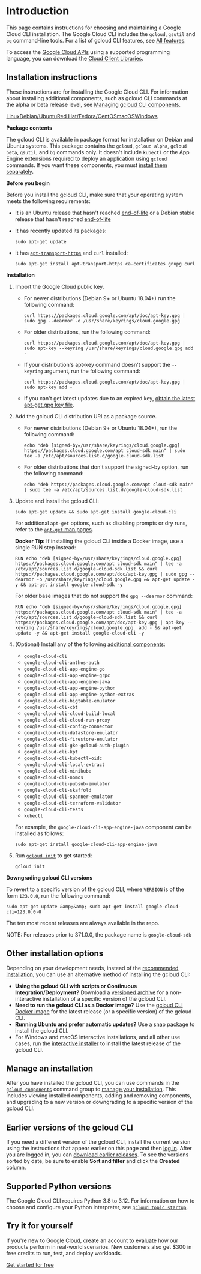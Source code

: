# Introduction

This page contains instructions for choosing and maintaining a Google Cloud CLI installation. The Google Cloud CLI includes the `gcloud`, `gsutil` and `bq` command-line tools. For a list of gcloud CLI features, see [All features](https://cloud.google.com/sdk#all-features).

To access the [Google Cloud APIs](https://cloud.google.com/apis/docs/overview) using a supported programming language, you can download the [Cloud Client Libraries](https://cloud.google.com/apis/docs/cloud-client-libraries).

## Installation instructions

These instructions are for installing the Google Cloud CLI. For information about installing additional components, such as gcloud CLI commands at the alpha or beta release level, see [Managing gcloud CLI components](https://cloud.google.com/sdk/gcloud/guide/managing-components).

[Linux](https://cloud.google.com/sdk/docs/install#linux)[Debian/Ubuntu](https://cloud.google.com/sdk/docs/install#debianubuntu)[Red Hat/Fedora/CentOS](https://cloud.google.com/sdk/docs/install#red-hatfedoracentos)[macOS](https://cloud.google.com/sdk/docs/install#macos)[Windows](https://cloud.google.com/sdk/docs/install#windows)

**Package contents**

The gcloud CLI is available in package format for installation on Debian and Ubuntu systems. This package contains the `gcloud`, `gcloud alpha`, `gcloud beta`, `gsutil`, and `bq` commands only. It doesn't include `kubectl` or the App Engine extensions required to deploy an application using `gcloud` commands. If you want these components, you must [install them separately](https://cloud.google.com/sdk/docs/install#deb-additional).

**Before you begin**

Before you install the gcloud CLI, make sure that your operating system meets the following requirements:

-   It is an Ubuntu release that hasn't reached [end-of-life](https://wiki.ubuntu.com/Releases) or a Debian stable release that hasn't reached [end-of-life](https://wiki.debian.org/DebianReleases)
-   It has recently updated its packages:
    
    ```text
    sudo apt-get update
    ```
    
    
-   It has [`apt-transport-https`](https://packages.debian.org/bullseye/apt-transport-https) and `curl` installed:
    
    ```text
    sudo apt-get install apt-transport-https ca-certificates gnupg curl
    ```
    
    

**Installation**

1.  Import the Google Cloud public key.
    -   For newer distributions (Debian 9+ or Ubuntu 18.04+) run the following command:
        
        ```text
        curl https://packages.cloud.google.com/apt/doc/apt-key.gpg | sudo gpg --dearmor -o /usr/share/keyrings/cloud.google.gpg
        ```
        
    -   For older distributions, run the following command:
        
        ```text
        curl https://packages.cloud.google.com/apt/doc/apt-key.gpg | sudo apt-key --keyring /usr/share/keyrings/cloud.google.gpg add -
        ```
        
    -   If your distribution's apt-key command doesn't support the `--keyring` argument, run the following command:
        
        ```text
        curl https://packages.cloud.google.com/apt/doc/apt-key.gpg | sudo apt-key add -
        ```
        
    -   If you can't get latest updates due to an expired key, [obtain the latest apt-get.gpg key file](https://cloud.google.com/compute/docs/troubleshooting/known-issues#keyexpired).
        
2.  Add the gcloud CLI distribution URI as a package source.
    -   For newer distributions (Debian 9+ or Ubuntu 18.04+), run the following command:
        
        ```text
        echo "deb [signed-by=/usr/share/keyrings/cloud.google.gpg] https://packages.cloud.google.com/apt cloud-sdk main" | sudo tee -a /etc/apt/sources.list.d/google-cloud-sdk.list
        ```
        
    -   For older distributions that don't support the signed-by option, run the following command:
        
        ```text
        echo "deb https://packages.cloud.google.com/apt cloud-sdk main" | sudo tee -a /etc/apt/sources.list.d/google-cloud-sdk.list
        ```
        
3.  Update and install the gcloud CLI:
    
    ```text
    sudo apt-get update && sudo apt-get install google-cloud-cli
    ```

    For additional `apt-get` options, such as disabling prompts or dry runs, refer to the [`apt-get` man pages](https://linux.die.net/man/8/apt-get).
    
    **Docker Tip:** If installing the gcloud CLI inside a Docker image, use a single RUN step instead:
    
    ```text
    RUN echo "deb [signed-by=/usr/share/keyrings/cloud.google.gpg] https://packages.cloud.google.com/apt cloud-sdk main" | tee -a /etc/apt/sources.list.d/google-cloud-sdk.list && curl https://packages.cloud.google.com/apt/doc/apt-key.gpg | sudo gpg --dearmor -o /usr/share/keyrings/cloud.google.gpg && apt-get update -y && apt-get install google-cloud-sdk -y
    ```
    
    For older base images that do not support the `gpg --dearmor` command:

    ```text
    RUN echo "deb [signed-by=/usr/share/keyrings/cloud.google.gpg] https://packages.cloud.google.com/apt cloud-sdk main" | tee -a /etc/apt/sources.list.d/google-cloud-sdk.list && curl https://packages.cloud.google.com/apt/doc/apt-key.gpg | apt-key --keyring /usr/share/keyrings/cloud.google.gpg  add - && apt-get update -y && apt-get install google-cloud-cli -y
    ```
      
4.  (Optional) Install any of the following [additional components](https://cloud.google.com/sdk/docs/components#additional_components):
    
    -   `google-cloud-cli`
    -   `google-cloud-cli-anthos-auth`
    -   `google-cloud-cli-app-engine-go`
    -   `google-cloud-cli-app-engine-grpc`
    -   `google-cloud-cli-app-engine-java`
    -   `google-cloud-cli-app-engine-python`
    -   `google-cloud-cli-app-engine-python-extras`
    -   `google-cloud-cli-bigtable-emulator`
    -   `google-cloud-cli-cbt`
    -   `google-cloud-cli-cloud-build-local`
    -   `google-cloud-cli-cloud-run-proxy`
    -   `google-cloud-cli-config-connector`
    -   `google-cloud-cli-datastore-emulator`
    -   `google-cloud-cli-firestore-emulator`
    -   `google-cloud-cli-gke-gcloud-auth-plugin`
    -   `google-cloud-cli-kpt`
    -   `google-cloud-cli-kubectl-oidc`
    -   `google-cloud-cli-local-extract`
    -   `google-cloud-cli-minikube`
    -   `google-cloud-cli-nomos`
    -   `google-cloud-cli-pubsub-emulator`
    -   `google-cloud-cli-skaffold`
    -   `google-cloud-cli-spanner-emulator`
    -   `google-cloud-cli-terraform-validator`
    -   `google-cloud-cli-tests`
    -   `kubectl`
    
    For example, the `google-cloud-cli-app-engine-java` component can be installed as follows:
    
    ```text
    sudo apt-get install google-cloud-cli-app-engine-java
    ```
    
5.  Run [`gcloud init`](https://cloud.google.com/sdk/gcloud/reference/init) to get started:
    
    ```text
    gcloud init
    ```
    

**Downgrading gcloud CLI versions**

To revert to a specific version of the gcloud CLI, where `VERSION` is of the form `123.0.0`, run the following command:

```text
sudo apt-get update &amp;&amp; sudo apt-get install google-cloud-cli=123.0.0-0
```

The ten most recent releases are always available in the repo.

NOTE: For releases prior to 371.0.0, the package name is `google-cloud-sdk`

## Other installation options

Depending on your development needs, instead of the [recommended installation](https://cloud.google.com/sdk/docs/install#installation_instructions), you can use an alternative method of installing the gcloud CLI:

-   **Using the gcloud CLI with scripts or Continuous Integration/Deployment?** Download a [versioned archive](https://cloud.google.com/sdk/docs/downloads-versioned-archives) for a non-interactive installation of a specific version of the gcloud CLI.
-   **Need to run the gcloud CLI as a Docker image?** Use the [gcloud CLI Docker image](https://cloud.google.com/sdk/docs/downloads-docker) for the latest release (or a specific version) of the gcloud CLI.
-   **Running Ubuntu and prefer automatic updates?** Use a [snap package](https://cloud.google.com/sdk/docs/downloads-snap) to install the gcloud CLI.
-   For Windows and macOS interactive installations, and all other use cases, run the [interactive installer](https://cloud.google.com/sdk/docs/downloads-interactive) to install the latest release of the gcloud CLI.

## Manage an installation

After you have installed the gcloud CLI, you can use commands in the [`gcloud components`](https://cloud.google.com/sdk/gcloud/reference/components) command group to [manage your installation](https://cloud.google.com/sdk/gcloud/guide/managing-components). This includes viewing installed components, adding and removing components, and upgrading to a new version or downgrading to a specific version of the gcloud CLI.

## Earlier versions of the gcloud CLI

If you need a different version of the gcloud CLI, install the current version using the instructions that appear earlier on this page and then [log in](https://cloud.google.com/sdk/docs/authorizing). After you are logged in, you can [download earlier releases](https://console.cloud.google.com/storage/browser/cloud-sdk-release). To see the versions sorted by date, be sure to enable **Sort and filter** and click the **Created** column.

## Supported Python versions

The Google Cloud CLI requires Python 3.8 to 3.12. For information on how to choose and configure your Python interpreter, see [`gcloud topic startup`](https://cloud.google.com/sdk/gcloud/reference/topic/startup).

## Try it for yourself

If you're new to Google Cloud, create an account to evaluate how our products perform in real-world scenarios. New customers also get $300 in free credits to run, test, and deploy workloads.

[Get started for free](https://console.cloud.google.com/freetrial)